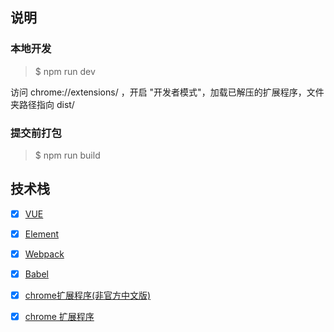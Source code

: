 
## 说明


### 本地开发 

 > $ npm run dev


访问 chrome://extensions/ ，开启 "开发者模式"，加载已解压的扩展程序，文件夹路径指向 dist/

### 提交前打包 

 > $ npm run build

## 技术栈

- [x] [VUE](https://cn.vuejs.org/v2/guide/)
- [x] [Element](https://element.eleme.cn/#/zh-CN)
- [x] [Webpack](https://webpack.github.io)
- [x] [Babel](https://babeljs.io/)
- [x] [chrome扩展程序(非官方中文版)](http://www.kkh86.com/it/chrome-extension-doc/extensions/getstarted.html)
- [x] [chrome  扩展程序 ](https://www.cnblogs.com/liuxianan/p/chrome-plugin-develop.html#manifestjson)

